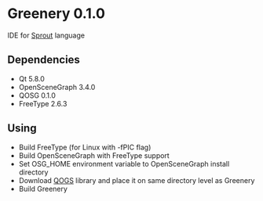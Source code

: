 # Greenery 0.1.0
IDE for [Sprout](https://github.com/krre/sprout) language

## Dependencies
- Qt 5.8.0
- OpenSceneGraph 3.4.0
- QOSG 0.1.0
- FreeType 2.6.3

## Using
- Build FreeType (for Linux with -fPIC flag)
- Build OpenSceneGraph with FreeType support
- Set OSG_HOME environment variable to OpenSceneGraph install directory
- Download [QOGS](https://github.com/krre/qosg) library and place it on same directory level as Greenery
- Build Greenery
